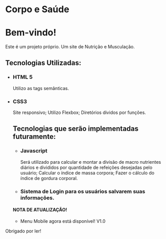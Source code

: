 # Corpo e Saúde
# Bem-vindo!

Este é um projeto próprio. Um site de Nutrição e Musculação.

## Tecnologias Utilizadas: 
* ### HTML 5
  Utilizo as tags semânticas.

* ### CSS3
  Site responsivo;
  Utilizo Flexbox;
  Diretórios dividos por funções.
  
  
  ## Tecnologias que serão implementadas futuramente: 
  * ### Javascript
    Será utilizado para calcular e montar a divisão de macro nutrientes diários e divididos por quantidade de refeições desejadas pelo usuário;
    Calcular o índice de massa corpora;
    Fazer o cálculo do índice de gordura corporal.
    
    
   * ### Sistema de Login para os usuários salvarem suas informações.

   #### NOTA DE ATUALIZAÇÃO!
   * Menu Mobile agora está disponível! V1.0



Obrigado por ler!
